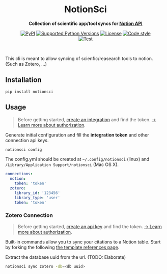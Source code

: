 <!-- markdownlint-disable -->
<div align="center">
    <h1>NotionSci</h1>
    <p>
        <b>Collection of scientific app/tool syncs for <a href="https://developers.notion.com">Notion API</a></b>
    </p>
    <p>
        <a href="https://pypi.org/project/notionsci"><img src="https://img.shields.io/pypi/v/notionsci.svg" alt="PyPI"></a>
        <a href="Pipfile"><img src="https://img.shields.io/pypi/pyversions/notionsci" alt="Supported Python Versions"></a>
        <a href="LICENSE"><img src="https://img.shields.io/github/license/EgorDm/notionsci" alt="License"></a>
        <a href="https://github.com/ambv/black"><img src="https://img.shields.io/badge/code%20style-black-black" alt="Code style"></a>
        <br/>
        <a href="https://github.com/EgorDm/notionsci/actions/workflows/test.yml"><img src="https://github.com/EgorDm/notionsci/actions/workflows/test.yml/badge.svg" alt="Test"></a>
    </p>
    <br/>
</div>
<!-- markdownlint-enable -->

This cli is meant to allow syncing of scienfic/reasearch tools to notion. (Such as Zotero, ...) 

<!-- markdownlint-disable -->
## Installation
<!-- markdownlint-enable -->
```shell
pip install notionsci
```

## Usage
> Before getting started, [create an integration](https://www.notion.com/my-integrations)
> and find the token.
> [→ Learn more about authorization](https://developers.notion.com/docs/authorization).

Generate initial configuration and fill the **integration token** and other connection api keys.

```bash
notionsci config
```

The config.yml should be created at `~/.config/notionsci` (linux) 
and `/Library/Application Support/notionsci` (Mac OS X).

```yaml
connections:
  notion:
    token: 'token'
  zotero:
    library_id: '123456'
    library_type: 'user'
    token: 'token'
```

### Zotero Connection
> Before getting started, [create an api key](https://www.zotero.org/settings/keys)
> and find the token.
> [→ Learn more about authorization](https://www.zotero.org/support/dev/web_api/v3/basics#authentication).

Built-in commands allow you to sync your citations to a Notion table. 
Start by forking the following [the template references page](https://efficacious-alarm-7cc.notion.site/c07599f91c9d4e91ad2cfc6b30472cc5?v=b034106aaea847c2865643a32d755a21).

Extract the database uuid from the url. (TODO: Elaborate)

```bash
notionsci sync zotero -db=<db uuid>
```